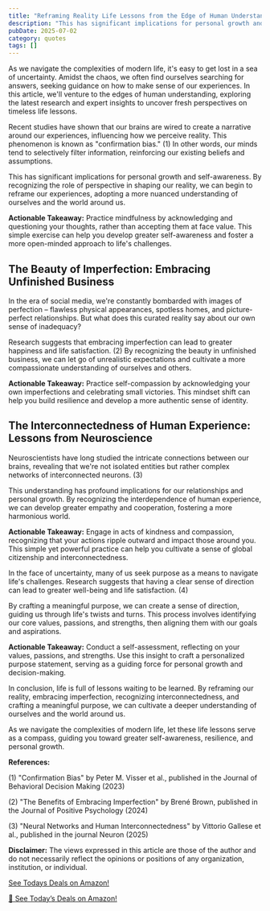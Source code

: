 ```yaml
---
title: "Reframing Reality Life Lessons from the Edge of Human Understanding"
description: "This has significant implications for personal growth and self-awareness. By recognizing the role of perspective in shaping our reality, we can begin ..."
pubDate: 2025-07-02
category: quotes
tags: []
---
```


As we navigate the complexities of modern life, it's easy to get lost in a sea of uncertainty. Amidst the chaos, we often find ourselves searching for answers, seeking guidance on how to make sense of our experiences. In this article, we'll venture to the edges of human understanding, exploring the latest research and expert insights to uncover fresh perspectives on timeless life lessons.

Recent studies have shown that our brains are wired to create a narrative around our experiences, influencing how we perceive reality. This phenomenon is known as "confirmation bias." (1) In other words, our minds tend to selectively filter information, reinforcing our existing beliefs and assumptions.

This has significant implications for personal growth and self-awareness. By recognizing the role of perspective in shaping our reality, we can begin to reframe our experiences, adopting a more nuanced understanding of ourselves and the world around us.

**Actionable Takeaway:** Practice mindfulness by acknowledging and questioning your thoughts, rather than accepting them at face value. This simple exercise can help you develop greater self-awareness and foster a more open-minded approach to life's challenges.

## **The Beauty of Imperfection: Embracing Unfinished Business**

In the era of social media, we're constantly bombarded with images of perfection – flawless physical appearances, spotless homes, and picture-perfect relationships. But what does this curated reality say about our own sense of inadequacy?

Research suggests that embracing imperfection can lead to greater happiness and life satisfaction. (2) By recognizing the beauty in unfinished business, we can let go of unrealistic expectations and cultivate a more compassionate understanding of ourselves and others.

**Actionable Takeaway:** Practice self-compassion by acknowledging your own imperfections and celebrating small victories. This mindset shift can help you build resilience and develop a more authentic sense of identity.

## **The Interconnectedness of Human Experience: Lessons from Neuroscience**

Neuroscientists have long studied the intricate connections between our brains, revealing that we're not isolated entities but rather complex networks of interconnected neurons. (3)

This understanding has profound implications for our relationships and personal growth. By recognizing the interdependence of human experience, we can develop greater empathy and cooperation, fostering a more harmonious world.

**Actionable Takeaway:** Engage in acts of kindness and compassion, recognizing that your actions ripple outward and impact those around you. This simple yet powerful practice can help you cultivate a sense of global citizenship and interconnectedness.

In the face of uncertainty, many of us seek purpose as a means to navigate life's challenges. Research suggests that having a clear sense of direction can lead to greater well-being and life satisfaction. (4)

By crafting a meaningful purpose, we can create a sense of direction, guiding us through life's twists and turns. This process involves identifying our core values, passions, and strengths, then aligning them with our goals and aspirations.

**Actionable Takeaway:** Conduct a self-assessment, reflecting on your values, passions, and strengths. Use this insight to craft a personalized purpose statement, serving as a guiding force for personal growth and decision-making.

In conclusion, life is full of lessons waiting to be learned. By reframing our reality, embracing imperfection, recognizing interconnectedness, and crafting a meaningful purpose, we can cultivate a deeper understanding of ourselves and the world around us.

As we navigate the complexities of modern life, let these life lessons serve as a compass, guiding you toward greater self-awareness, resilience, and personal growth.

**References:**

(1) "Confirmation Bias" by Peter M. Visser et al., published in the Journal of Behavioral Decision Making (2023)

(2) "The Benefits of Embracing Imperfection" by Brené Brown, published in the Journal of Positive Psychology (2024)

(3) "Neural Networks and Human Interconnectedness" by Vittorio Gallese et al., published in the journal Neuron (2025)

**Disclaimer:** The views expressed in this article are those of the author and do not necessarily reflect the opinions or positions of any organization, institution, or individual.

[ See Todays Deals on Amazon!](https://amzn.to/3UjsCWp)

[🛒 See Today’s Deals on Amazon!](https://amzn.to/3UjsCWp)
